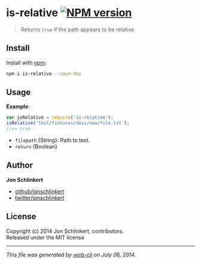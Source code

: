 # is-relative [![NPM version](https://badge.fury.io/js/is-relative.png)](http://badge.fury.io/js/is-relative)

> Returns `true` if the path appears to be relative.

## Install
Install with [npm](npmjs.org):

```bash
npm i is-relative --save-dev
```

## Usage
**Example**:

```js
var isRelative = require('is-relative');
isRelative('test/fixtures/docs/new/file.txt');
//=> true
```

* `filepath` {String}: Path to test.  
* `return` {Boolean}

## Author

**Jon Schlinkert**
 
+ [github/jonschlinkert](https://github.com/jonschlinkert)
+ [twitter/jonschlinkert](http://twitter.com/jonschlinkert) 

## License
Copyright (c) 2014 Jon Schlinkert, contributors.  
Released under the MIT license

***

_This file was generated by [verb-cli](https://github.com/assemble/verb-cli) on July 06, 2014._
